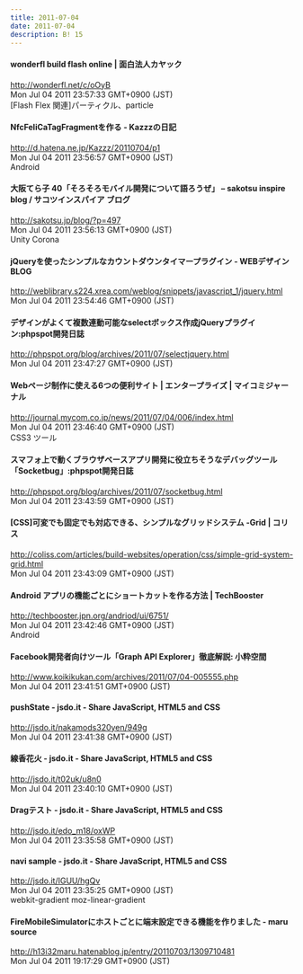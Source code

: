 ```yaml
---
title: 2011-07-04
date: 2011-07-04
description: B! 15
---
```


#### wonderfl build flash online | 面白法人カヤック
http://wonderfl.net/c/oOyB<br>
Mon Jul 04 2011 23:57:33 GMT+0900 (JST)<br>
[Flash Flex 関連]パーティクル、particle


#### NfcFeliCaTagFragmentを作る  - Kazzzの日記
http://d.hatena.ne.jp/Kazzz/20110704/p1<br>
Mon Jul 04 2011 23:56:57 GMT+0900 (JST)<br>
Android


#### 大阪てら子 40「そろそろモバイル開発について語ろうぜ」 – sakotsu inspire blog / サコツインスパイア ブログ
http://sakotsu.jp/blog/?p=497<br>
Mon Jul 04 2011 23:56:13 GMT+0900 (JST)<br>
Unity Corona


#### jQueryを使ったシンプルなカウントダウンタイマープラグイン - WEBデザイン　BLOG
http://weblibrary.s224.xrea.com/weblog/snippets/javascript_1/jquery.html<br>
Mon Jul 04 2011 23:54:46 GMT+0900 (JST)<br>


#### デザインがよくて複数連動可能なselectボックス作成jQueryプラグイン:phpspot開発日誌
http://phpspot.org/blog/archives/2011/07/selectjquery.html<br>
Mon Jul 04 2011 23:47:27 GMT+0900 (JST)<br>


#### Webページ制作に使える6つの便利サイト | エンタープライズ | マイコミジャーナル
http://journal.mycom.co.jp/news/2011/07/04/006/index.html<br>
Mon Jul 04 2011 23:46:40 GMT+0900 (JST)<br>
CSS3 ツール


#### スマフォ上で動くブラウザベースアプリ開発に役立ちそうなデバッグツール「Socketbug」:phpspot開発日誌
http://phpspot.org/blog/archives/2011/07/socketbug.html<br>
Mon Jul 04 2011 23:43:59 GMT+0900 (JST)<br>


####   [CSS]可変でも固定でも対応できる、シンプルなグリッドシステム -Grid | コリス
http://coliss.com/articles/build-websites/operation/css/simple-grid-system-grid.html<br>
Mon Jul 04 2011 23:43:09 GMT+0900 (JST)<br>


#### Android アプリの機能ごとにショートカットを作る方法 | TechBooster
http://techbooster.jpn.org/andriod/ui/6751/<br>
Mon Jul 04 2011 23:42:46 GMT+0900 (JST)<br>
Android


#### Facebook開発者向けツール「Graph API Explorer」徹底解説: 小粋空間
http://www.koikikukan.com/archives/2011/07/04-005555.php<br>
Mon Jul 04 2011 23:41:51 GMT+0900 (JST)<br>


#### pushState - jsdo.it - Share JavaScript, HTML5 and CSS
http://jsdo.it/nakamods320yen/949g<br>
Mon Jul 04 2011 23:41:38 GMT+0900 (JST)<br>


#### 線香花火 - jsdo.it - Share JavaScript, HTML5 and CSS
http://jsdo.it/t02uk/u8n0<br>
Mon Jul 04 2011 23:40:10 GMT+0900 (JST)<br>


#### Dragテスト - jsdo.it - Share JavaScript, HTML5 and CSS
http://jsdo.it/edo_m18/oxWP<br>
Mon Jul 04 2011 23:35:58 GMT+0900 (JST)<br>


#### navi sample - jsdo.it - Share JavaScript, HTML5 and CSS
http://jsdo.it/IGUU/hgQv<br>
Mon Jul 04 2011 23:35:25 GMT+0900 (JST)<br>
webkit-gradient moz-linear-gradient


#### FireMobileSimulatorにホストごとに端末設定できる機能を作りました - maru source
http://h13i32maru.hatenablog.jp/entry/20110703/1309710481<br>
Mon Jul 04 2011 19:17:29 GMT+0900 (JST)<br>


